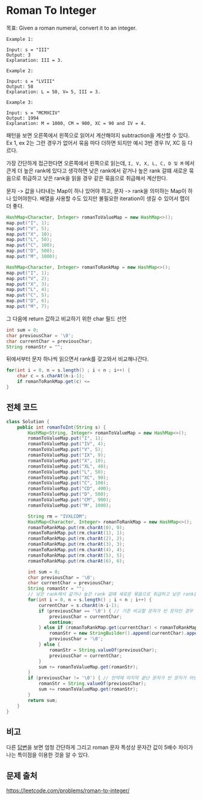 # Roman To Integer

목표: Given a roman numeral, convert it to an integer.

```
Example 1:

Input: s = "III"
Output: 3
Explanation: III = 3.

Example 2:

Input: s = "LVIII"
Output: 58
Explanation: L = 50, V= 5, III = 3.

Example 3:

Input: s = "MCMXCIV"
Output: 1994
Explanation: M = 1000, CM = 900, XC = 90 and IV = 4.
```

패턴을 보면 오른쪽에서 왼쪽으로 읽어서 계산해야지 subtraction을 계산할 수 있다.
Ex 1, ex 2는 그런 경우가 없어서 묶음 마다 더하면 되지만 예시 3번 경우 IV, XC 등 다르다.

가장 간단하게 접근한다면 오른쪽에서 왼쪽으로 읽는데, `I, V, X, L, C, D 및 M` 에서 큰게 더 높은 rank에 있다고 생각하면
낮은 rank에서 같거나 높은 rank 갈떄 새로운 묶음으로 취급하고 낮은 rank을 읽을 경우 같은 묶음으로 취급해서 계산한다.

문자 -> 값을 나타내는 Map이 하나 있어야 하고,
문자 -> rank을 의미하는 Map이 하나 있어야한다. 배열을 사용할 수도 있지만 불필요한 iteration이 생길 수 있어서 맵이 더 좋다.

```java
HashMap<Character, Integer> romanToValueMap = new HashMap<>();
map.put("I", 1);
map.put("V", 5);
map.put("X", 10);
map.put("L", 50);
map.put("C", 100);
map.put("D", 500);
map.put("M", 1000);

HashMap<Character, Integer> romanToRankMap = new HashMap<>();
map.put("I", 1);
map.put("V", 2);
map.put("X", 3);
map.put("L", 4);
map.put("C", 5);
map.put("D", 6);
map.put("M", 7);
```

그 다음에 return 값하고 비교하기 위한 char 필드 선언

```java
int sum = 0;
char previousChar = '\0';
char currentChar = previousChar;
String romanStr = "";
```

뒤에서부터 문자 하나씩 읽으면서 rank를 갖고와서 비교해나간다.

```java
for(int i = 0, n = s.length() ; i < n ; i++) {
    char c = s.charAt(n-i-1);
    if romanToRankMap.get(c) <=
}
```

## 전체 코드

```java
class Solution {
    public int romanToInt(String s) {
        HashMap<String, Integer> romanToValueMap = new HashMap<>();
        romanToValueMap.put("I", 1);
        romanToValueMap.put("IV", 4);
        romanToValueMap.put("V", 5);
        romanToValueMap.put("IX", 9);
        romanToValueMap.put("X", 10);
        romanToValueMap.put("XL", 40);
        romanToValueMap.put("L", 50);
        romanToValueMap.put("XC", 90);
        romanToValueMap.put("C", 100);
        romanToValueMap.put("CD", 400);
        romanToValueMap.put("D", 500);
        romanToValueMap.put("CM", 900);
        romanToValueMap.put("M", 1000);

        String rm = "IVXLCDM";
        HashMap<Character, Integer> romanToRankMap = new HashMap<>();
        romanToRankMap.put(rm.charAt(0), 0);
        romanToRankMap.put(rm.charAt(1), 1);
        romanToRankMap.put(rm.charAt(2), 2);
        romanToRankMap.put(rm.charAt(3), 3);
        romanToRankMap.put(rm.charAt(4), 4);
        romanToRankMap.put(rm.charAt(5), 5);
        romanToRankMap.put(rm.charAt(6), 6);

        int sum = 0;
        char previousChar = '\0';
        char currentChar = previousChar;
        String romanStr = "";
        // 낮은 rank에서 같거나 높은 rank 갈떄 새로운 묶음으로 취급하고 낮은 rank을 읽을 경우 같은 묶음으로 취급해서 계산한다.
        for(int i = 0, n = s.length() ; i < n ; i++) {
            currentChar = s.charAt(n-i-1);
            if (previousChar == '\0') { // 기존 비교할 문자가 빈 문자인 경우
                previousChar = currentChar;
                continue;
            } else if (romanToRankMap.get(currentChar) < romanToRankMap.get(previousChar)) {
                romanStr = new StringBuilder().append(currentChar).append(previousChar).toString();
                previousChar = '\0';
            } else {
                romanStr = String.valueOf(previousChar);
                previousChar = currentChar;
            }
            sum += romanToValueMap.get(romanStr);
        }
        if (previousChar != '\0') { // 만약에 마지막 끝난 문자가 빈 문자가 아닌 경우
            romanStr = String.valueOf(previousChar);
            sum += romanToValueMap.get(romanStr);
        }
        return sum;
    }
}
```

## 비고

다른 [답변](https://leetcode.com/problems/roman-to-integer/discuss/1074149/JS-Python-Java-C%2B%2B-or-Switch-Dictionary-Solution-w-Explanation-or-beats-100)을 보면 엄청 간단하게 그리고 roman 문자 특성상 문자간 값이 5배수 차이가 나는 특이점을 이용한 것을 알 수 있다.

## 문제 출처

<https://leetcode.com/problems/roman-to-integer/>
